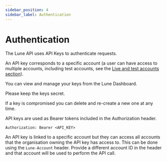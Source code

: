 ```yaml
---
sidebar_position: 4
sidebar_label: Authentication
---
```


# Authentication

The Lune API uses API Keys to authenticate requests.

An API key corresponds to a specific account (a user can have access to multiple accounts, including test accounts, see the <a href="#section/Live-and-test-accounts">Live and test accounts section</a>).

You can view and manage your keys from the Lune Dashboard.

Please keep the keys secret.

If a key is compromised you can delete and re-create a new one at any time.

API keys are used as Bearer tokens included in the Authorization header.

`Authorization: Bearer <API_KEY>`

An API key is linked to a specific account but they can access all accounts that the organisation owning
the API key has access to. This can be done using the `Lune-Account` header. Provide a different account
ID in the header and that account will be used to perform the API call.
